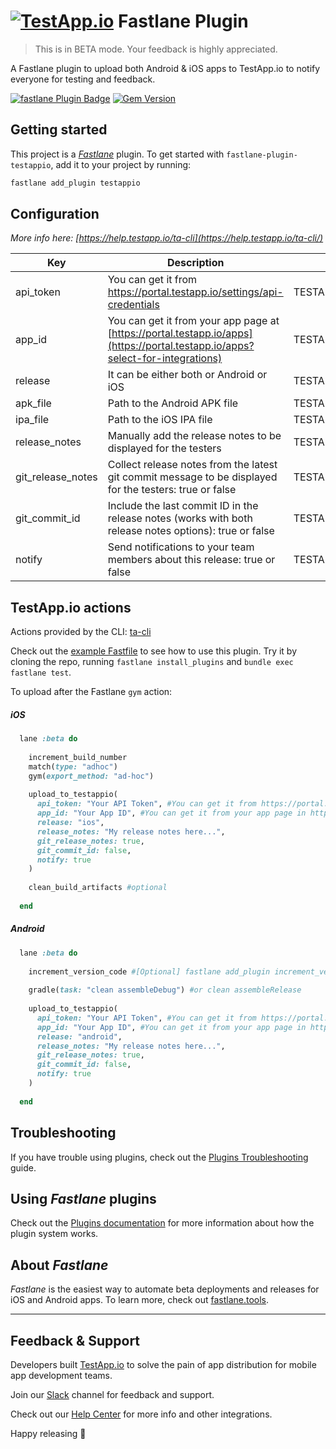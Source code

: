 # [<img src="https://assets.testapp.io/logo/blue.svg" alt="TestApp.io"/>](https://testapp.io/) Fastlane Plugin

> This is in BETA mode. Your feedback is highly appreciated.

A Fastlane plugin to upload both Android & iOS apps to TestApp.io to notify everyone for testing and feedback.

[![fastlane Plugin Badge](https://rawcdn.githack.com/fastlane/fastlane/master/fastlane/assets/plugin-badge.svg)](https://rubygems.org/gems/fastlane-plugin-testappio) [![Gem Version](https://badge.fury.io/rb/fastlane-plugin-testappio.svg)](https://badge.fury.io/rb/fastlane-plugin-testappio)

## Getting started

This project is a [_Fastlane_](https://github.com/fastlane/fastlane) plugin. To get started with `fastlane-plugin-testappio`, add it to your project by running:

```bash
fastlane add_plugin testappio
```

## Configuration

*More info here: [https://help.testapp.io/ta-cli](https://help.testapp.io/ta-cli/)*

| Key               | Description                                                                                             | Env Var(s)                  | Default |
| ----------------- | ------------------------------------------------------------------------------------------------------- | --------------------------- | ------- |
| api_token         | You can get it from https://portal.testapp.io/settings/api-credentials                                  | TESTAPPIO_API_TOKEN         |         |
| app_id            | You can get it from your app page at [https://portal.testapp.io/apps](https://portal.testapp.io/apps?select-for-integrations)                                       | TESTAPPIO_APP_ID            |         |
| release           | It can be either both or Android or iOS                                                                 | TESTAPPIO_RELEASE           |         |
| apk_file          | Path to the Android APK file                                                                            | TESTAPPIO_ANDROID_PATH      |         |
| ipa_file          | Path to the iOS IPA file                                                                                | TESTAPPIO_IOS_PATH          |         |
| release_notes     | Manually add the release notes to be displayed for the testers                                          | TESTAPPIO_RELEASE_NOTES     |         |
| git_release_notes | Collect release notes from the latest git commit message to be displayed for the testers: true or false | TESTAPPIO_GIT_RELEASE_NOTES | true    |
| git_commit_id     | Include the last commit ID in the release notes (works with both release notes options): true or false   | TESTAPPIO_GIT_COMMIT_ID     | false   |
| notify            | Send notifications to your team members about this release: true or false                               | TESTAPPIO_NOTIFY            | false   |

## TestApp.io actions

Actions provided by the CLI: [ta-cli](https://help.testapp.io/ta-cli/)

Check out the [example Fastfile](https://github.com/testappio/fastlane-plugin-testappio/blob/main/fastlane/Fastfile) to see how to use this plugin. Try it by cloning the repo, running `fastlane install_plugins` and `bundle exec fastlane test`.

To upload after the Fastlane `gym` action:

##### iOS

```ruby
  lane :beta do
  
    increment_build_number
    match(type: "adhoc")
    gym(export_method: "ad-hoc")
  
    upload_to_testappio(
      api_token: "Your API Token", #You can get it from https://portal.testapp.io/settings/api-credentials
      app_id: "Your App ID", #You can get it from your app page in https://portal.testapp.io/apps
      release: "ios",
      release_notes: "My release notes here...",
      git_release_notes: true,
      git_commit_id: false,
      notify: true
    )
    
    clean_build_artifacts #optional
    
  end
```

##### Android

```ruby
  lane :beta do
    
    increment_version_code #[Optional] fastlane add_plugin increment_version_code
    
    gradle(task: "clean assembleDebug") #or clean assembleRelease
    
    upload_to_testappio(
      api_token: "Your API Token", #You can get it from https://portal.testapp.io/settings/api-credentials
      app_id: "Your App ID", #You can get it from your app page in https://portal.testapp.io/apps
      release: "android",
      release_notes: "My release notes here...",
      git_release_notes: true,
      git_commit_id: false,
      notify: true
    )
    
  end
```



## Troubleshooting

If you have trouble using plugins, check out the [Plugins Troubleshooting](https://docs.fastlane.tools/plugins/plugins-troubleshooting/) guide.

## Using _Fastlane_ plugins

Check out the [Plugins documentation](https://docs.fastlane.tools/plugins/create-plugin/) for more information about how the plugin system works.


## About _Fastlane_

_Fastlane_ is the easiest way to automate beta deployments and releases for  iOS and Android apps. To learn more, check out [fastlane.tools](https://fastlane.tools).

----

## Feedback & Support

Developers built [TestApp.io](https://testapp.io) to solve the pain of app distribution for mobile app development teams.

Join our [Slack](https://join.slack.com/t/testappio/shared_invite/zt-pvpoj3l2-epGYwGTaV3~3~0f7udNWoA) channel for feedback and support.

Check out our [Help Center](https://help.testapp.io/) for more info and other integrations.

Happy releasing 🎉
